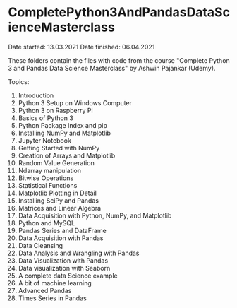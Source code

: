 # CompletePython3AndPandasDataScienceMasterclass

Date started:  13.03.2021
Date finished: 06.04.2021

These folders contain the files with code from the course "Complete Python 3 and Pandas Data Science Masterclass" by Ashwin Pajankar (Udemy).

Topics:
1. Introduction
2. Python 3 Setup on Windows Computer
3. Python 3 on Raspberry Pi
4. Basics of Python 3
5. Python Package Index and pip
6. Installing NumPy and Matplotlib
7. Jupyter Notebook
8. Getting Started with NumPy
9. Creation of Arrays and Matplotlib
10. Random Value Generation
11. Ndarray manipulation
12. Bitwise Operations
13. Statistical Functions
14. Matplotlib Plotting in Detail
15. Installing SciPy and Pandas
16. Matrices and Linear Algebra
17. Data Acquisition with Python, NumPy, and Matplotlib
18. Python and MySQL
19. Pandas Series and DataFrame
20. Data Acquisition with Pandas
21. Data Cleansing
22. Data Analysis and Wrangling with Pandas
23. Data Visualization with Pandas
24. Data visualization with Seaborn
25. A complete data Science example
26. A bit of machine learning
27. Advanced Pandas
28. Times Series in Pandas
